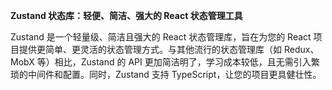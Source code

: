 **Zustand 状态库：轻便、简洁、强大的 React 状态管理工具**

Zustand 是一个轻量级、简洁且强大的 React 状态管理库，旨在为您的 React 项目提供更简单、更灵活的状态管理方式。与其他流行的状态管理库（如 Redux、MobX 等）相比，Zustand 的 API 更加简洁明了，学习成本较低，且无需引入繁琐的中间件和配置。同时，Zustand 支持 TypeScript，让您的项目更具健壮性。
